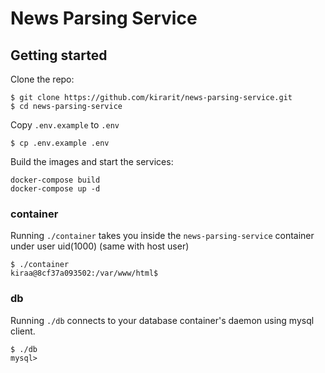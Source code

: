 # News Parsing Service


## Getting started
Clone the repo:
```
$ git clone https://github.com/kirarit/news-parsing-service.git
$ cd news-parsing-service
```

Copy `.env.example` to `.env`
```
$ cp .env.example .env 
```

Build the images and start the services:
```
docker-compose build
docker-compose up -d
```

### container
Running `./container` takes you inside the `news-parsing-service` container under user uid(1000) (same with host user)
```
$ ./container
kiraa@8cf37a093502:/var/www/html$
```
### db
Running `./db` connects to your database container's daemon using mysql client.
```
$ ./db
mysql>
```

